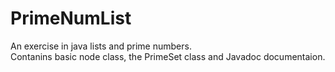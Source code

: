 # PrimeNumList
An exercise in java lists and prime numbers.
<br/>Contanins basic node class, the PrimeSet class and Javadoc documentaion.
